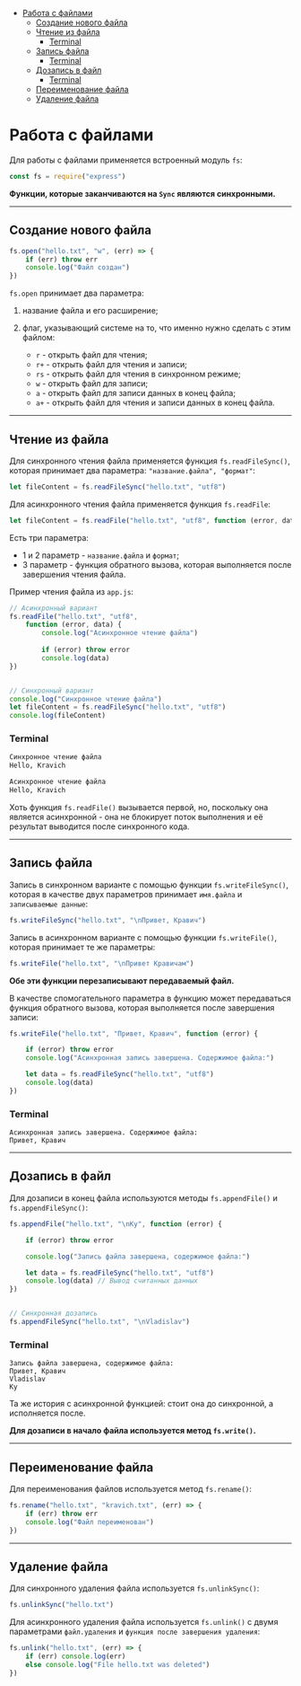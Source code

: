- [Работа с файлами](#работа-с-файлами)
  - [Создание нового файла](#создание-нового-файла)
  - [Чтение из файла](#чтение-из-файла)
    - [Terminal](#terminal)
  - [Запись файла](#запись-файла)
    - [Terminal](#terminal-1)
  - [Дозапись в файл](#дозапись-в-файл)
    - [Terminal](#terminal-2)
  - [Переименование файла](#переименование-файла)
  - [Удаление файла](#удаление-файла)

# Работа с файлами

Для работы с файлами применяется встроенный модуль `fs`:

```javascript
const fs = require("express")
```
**Функции, которые заканчиваются на `Sync` являются синхронными.**
***

## Создание нового файла

```javascript
fs.open("hello.txt", "w", (err) => {
    if (err) throw err
    console.log("Файл создан")
})
```

`fs.open` принимает два параметра: 

   1. название файла и его расширение;
   2. флаг, указывающий системе на то, что именно нужно сделать с этим файлом:

       * `r` - открыть файл для чтения;
       * `r+` - открыть файл для чтения и записи;
       * `rs` - открыть файл для чтения в синхронном режиме;
       * `w` - открыть файл для записи;
       * `a` - открыть файл для записи данных в конец файла;
       * `a+` - открыть файл для чтения и записи данных в конец файла.
***
## Чтение из файла


Для синхронного чтения файла применяется функция `fs.readFileSync()`, которая принимает два параметра: `"название.файла", "формат"`:

```javascript
let fileContent = fs.readFileSync("hello.txt", "utf8")
```

Для асинхронного чтения файла применяется функция `fs.readFile`:

```javascript
let fileContent = fs.readFile("hello.txt", "utf8", function (error, data) { })
```

Есть три параметра:

* 1 и 2 параметр - `название.файла` и `формат`;
* 3 параметр - функция обратного вызова, которая выполняется после завершения чтения файла.

Пример чтения файла из `app.js`:

```javascript
// Асинхронный вариант
fs.readFile("hello.txt", "utf8",
    function (error, data) {
        console.log("Асинхронное чтение файла")
        
        if (error) throw error
        console.log(data)
})


// Синхронный вариант
console.log("Синхронное чтение файла")
let fileContent = fs.readFileSync("hello.txt", "utf8")
console.log(fileContent)
```

### Terminal
```bash
Синхронное чтение файла
Hello, Kravich

Асинхронное чтение файла
Hello, Kravich
```

Хоть функция `fs.readFile()` вызывается первой, но, поскольку она является асинхронной - она не блокирует поток выполнения и её результат выводится после синхронного кода.
***

## Запись файла

Запись в синхронном варианте с помощью функции `fs.writeFileSync()`, которая в качестве двух параметров принимает `имя.файла` и `записываемые данные`:

```javascript
fs.writeFileSync("hello.txt", "\nПривет, Кравич")
```

Запись в асинхронном варианте с помощью функции `fs.writeFile()`, которая принимает те же параметры:

```javascript
fs.writeFile("hello.txt", "\nПривет Кравичам")
```

**Обе эти функции перезаписывают передаваемый файл.**

В качестве спомогательного параметра в функцию может передаваться функция обратного вызова, которая выполняется после завершения записи:

```javascript
fs.writeFile("hello.txt", "Привет, Кравич", function (error) {

    if (error) throw error 
    console.log("Асинхронная запись завершена. Содержимое файла:")

    let data = fs.readFileSync("hello.txt", "utf8")
    console.log(data)
})
```
### Terminal

```
Асинхронная запись завершена. Содержимое файла:
Привет, Кравич
```
***
## Дозапись в файл
Для дозаписи в конец файла используются методы `fs.appendFile()` и `fs.appendFileSync()`:

```javascript
fs.appendFile("hello.txt", "\nКу", function (error) {

    if (error) throw error

    console.log("Запись файла завершена, содержимое файла:")

    let data = fs.readFileSync("hello.txt", "utf8")
    console.log(data) // Вывод считанных данных
})


// Синхронная дозапись
fs.appendFileSync("hello.txt", "\nVladislav")
```

### Terminal

```
Запись файла завершена, содержимое файла:
Привет, Кравич
Vladislav
Ку
```

Та же история с асинхронной функцией: стоит она до синхронной, а исполняется после.

**Для дозаписи в начало файла используется метод `fs.write()`.**
***

## Переименование файла

Для переименования файлов используется метод `fs.rename()`:

```javascript
fs.rename("hello.txt", "kravich.txt", (err) => {
    if (err) throw err
    console.log("Файл переименован")
})
```
***

## Удаление файла

Для синхронного удаления файла используется `fs.unlinkSync()`:

```javascript
fs.unlinkSync("hello.txt")
```

Для асинхронного удаления файла используется `fs.unlink()` с двумя параметрами `файл.удаления` и `функция после завершения удаления`:

```javascript
fs.unlink("hello.txt", (err) => {
    if (err) console.log(err)
    else console.log("File hello.txt was deleted")
})
```
